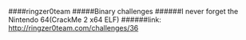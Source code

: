 ####ringzer0team
#####Binary challenges
######I never forget the Nintendo 64(CrackMe 2 x64 ELF)
######link: http://ringzer0team.com/challenges/36
